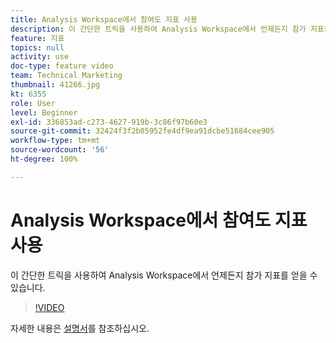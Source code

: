 ```yaml
---
title: Analysis Workspace에서 참여도 지표 사용
description: 이 간단한 트릭을 사용하여 Analysis Workspace에서 언제든지 참가 지표를 얻을 수 있습니다.
feature: 지표
topics: null
activity: use
doc-type: feature video
team: Technical Marketing
thumbnail: 41266.jpg
kt: 6355
role: User
level: Beginner
exl-id: 336853ad-c273-4627-919b-3c86f97b60e3
source-git-commit: 32424f3f2b05952fe4df9ea91dcbe51684cee905
workflow-type: tm+mt
source-wordcount: '56'
ht-degree: 100%

---
```


# Analysis Workspace에서 참여도 지표 사용

이 간단한 트릭을 사용하여 Analysis Workspace에서 언제든지 참가 지표를 얻을 수 있습니다.

>[!VIDEO](https://video.tv.adobe.com/v/41266/?quality=12&learn=on)

자세한 내용은 [설명서](https://docs.adobe.com/content/help/ko-KR/analytics/components/calculated-metrics/calcmetric-workflow/participation-metric.html)를 참조하십시오.
